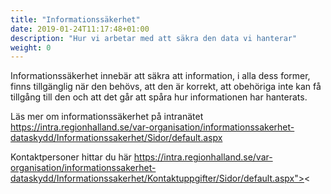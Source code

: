 ```yaml
---
title: "Informationssäkerhet"
date: 2019-01-24T11:17:48+01:00
description: "Hur vi arbetar med att säkra den data vi hanterar"
weight: 0
---
```

Informationssäkerhet innebär att säkra att information, i alla dess former, finns tillgänglig när den behövs, att den är korrekt, att obehöriga inte kan få tillgång till den och att det går att spåra hur informationen har hanterats. 

Läs mer om informationssäkerhet på intranätet
https://intra.regionhalland.se/var-organisation/informationssakerhet-dataskydd/Informationssakerhet/Sidor/default.aspx


Kontaktpersoner hittar du här
https://intra.regionhalland.se/var-organisation/informationssakerhet-dataskydd/Informationssakerhet/Kontaktuppgifter/Sidor/default.aspx"><

